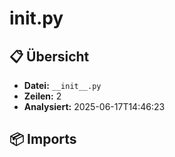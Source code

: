# __init__.py

## 📋 Übersicht

- **Datei:** `__init__.py`
- **Zeilen:** 2
- **Analysiert:** 2025-06-17T14:46:23

## 📦 Imports
